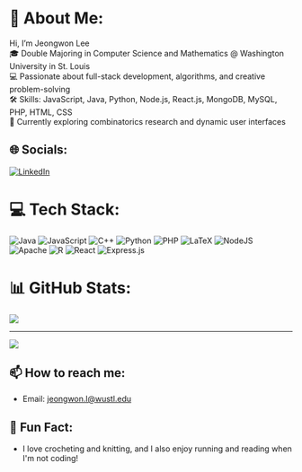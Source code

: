 # 💫 About Me:
Hi, I’m Jeongwon Lee<br>🎓 Double Majoring in Computer Science and Mathematics @ Washington University in St. Louis<br>💻 Passionate about full-stack development, algorithms, and creative problem-solving<br>🛠️ Skills: JavaScript, Java, Python, Node.js, React.js, MongoDB, MySQL, PHP, HTML, CSS<br>🌱 Currently exploring combinatorics research and dynamic user interfaces


## 🌐 Socials:
[![LinkedIn](https://img.shields.io/badge/LinkedIn-%230077B5.svg?logo=linkedin&logoColor=white)](https://linkedin.com/in/jeongwon-lee-245882246/)
# 💻 Tech Stack:
![Java](https://img.shields.io/badge/java-%23ED8B00.svg?style=for-the-badge&logo=openjdk&logoColor=white) ![JavaScript](https://img.shields.io/badge/javascript-%23323330.svg?style=for-the-badge&logo=javascript&logoColor=%23F7DF1E) ![C++](https://img.shields.io/badge/c++-%2300599C.svg?style=for-the-badge&logo=c%2B%2B&logoColor=white) ![Python](https://img.shields.io/badge/python-3670A0?style=for-the-badge&logo=python&logoColor=ffdd54) ![PHP](https://img.shields.io/badge/php-%23777BB4.svg?style=for-the-badge&logo=php&logoColor=white) ![LaTeX](https://img.shields.io/badge/latex-%23008080.svg?style=for-the-badge&logo=latex&logoColor=white) ![NodeJS](https://img.shields.io/badge/node.js-6DA55F?style=for-the-badge&logo=node.js&logoColor=white) ![Apache](https://img.shields.io/badge/apache-%23D42029.svg?style=for-the-badge&logo=apache&logoColor=white) ![R](https://img.shields.io/badge/r-%23276DC3.svg?style=for-the-badge&logo=r&logoColor=white) ![React](https://img.shields.io/badge/react-%2320232a.svg?style=for-the-badge&logo=react&logoColor=%2361DAFB) ![Express.js](https://img.shields.io/badge/express.js-%23404d59.svg?style=for-the-badge&logo=express&logoColor=%2361DAFB)
# 📊 GitHub Stats:
<!--![](https://github-readme-stats.vercel.app/api?username=jeongwonlee1019&theme=dark&hide_border=false&include_all_commits=false&count_private=false)<br/>-->
<!--![](https://github-readme-streak-stats.herokuapp.com/?user=jeongwonlee1019&theme=dark&hide_border=false)<br/>-->
![](https://github-readme-stats.vercel.app/api/top-langs/?username=jeongwonlee1019&theme=dark&hide_border=false&include_all_commits=false&count_private=false&layout=compact)

---
[![](https://visitcount.itsvg.in/api?id=jeongwonlee1019&icon=0&color=0)](https://visitcount.itsvg.in)

## 📫 How to reach me:
- Email: [jeongwon.l@wustl.edu](mailto:jeongwon.l@wustl.edu)

## 🎯 Fun Fact:
- I love crocheting and knitting, and I also enjoy running and reading when I'm not coding!  
